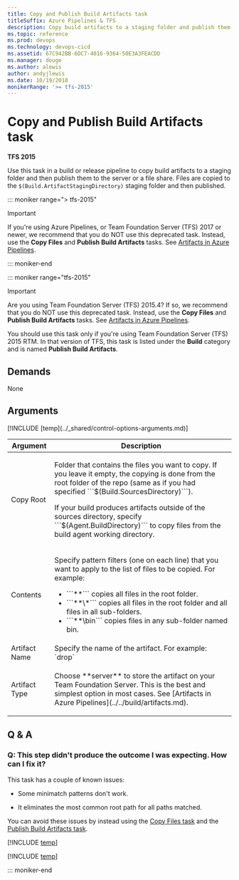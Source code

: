 ```yaml
---
title: Copy and Publish Build Artifacts task
titleSuffix: Azure Pipelines & TFS
description: Copy build artifacts to a staging folder and publish them with Azure Pipelines and Team Foundation Server (TFS)
ms.topic: reference
ms.prod: devops
ms.technology: devops-cicd
ms.assetid: 67C942BB-6DC7-4016-9364-50E3A3FEACDD
ms.manager: douge
ms.author: alewis
author: andyjlewis
ms.date: 10/19/2018
monikerRange: '>= tfs-2015'
---
```


# Copy and Publish Build Artifacts task

**TFS 2015**

Use this task in a build or release pipeline to copy build artifacts to a staging folder and then publish them to the server or a file share.
Files are copied to the `$(Build.ArtifactStagingDirectory)` staging folder and then published.

::: moniker range="> tfs-2015"

> [!IMPORTANT]
> 
> If you're using Azure Pipelines, or Team Foundation Server (TFS) 2017 or newer, we recommend that you do NOT use this deprecated task.
> Instead, use the **Copy Files** and **Publish Build Artifacts** tasks. See [Artifacts in Azure Pipelines](../../build/artifacts.md).

::: moniker-end

::: moniker range="tfs-2015"

> [!IMPORTANT]
> 
> Are you using Team Foundation Server (TFS) 2015.4? If so, we recommend that you do NOT use this deprecated task.
> Instead, use the **Copy Files** and **Publish Build Artifacts** tasks. See [Artifacts in Azure Pipelines](../../build/artifacts.md).
>
> You should use this task only if you're using Team Foundation Server (TFS) 2015 RTM.
> In that version of TFS, this task is listed under the **Build** category and is named **Publish Build Artifacts**.

## Demands

None

## Arguments

<table>
<thead>
<tr>
<th>Argument</th>
<th>Description</th>
</tr>
</thead>
<tr>
<td>Copy Root</td>
<td>
<p>Folder that contains the files you want to copy. If you leave it empty, the copying is done from the root folder of the repo (same as if you had specified ```$(Build.SourcesDirectory)```).</p>
<p>If your build produces artifacts outside of the sources directory, specify ```$(Agent.BuildDirectory)``` to copy files from the build agent working directory.</p>
</td>
</tr>
<tr>
<td>Contents</td>
<td><p>Specify pattern filters (one on each line) that you want to apply to the list of files to be copied. For example:
</p>
<ul>
<li>```**``` copies all files in the root folder.</li>
<li>```**\*``` copies all files in the root folder and all files in all sub-folders.</li>
<li>```**\bin``` copies files in any sub-folder named bin.</li>
</ul>
</td>
</tr>
<tr>
<td>Artifact Name</td>
<td>Specify the name of the artifact. For example: `drop`</td>
</tr>
<tr>
<td>Artifact Type</td>
<td>
<p>Choose **server** to store the artifact on your Team Foundation Server. This is the best and simplest option in most cases. See [Artifacts in Azure Pipelines](../../build/artifacts.md).</p>
</td>
</tr>
[!INCLUDE [temp](../_shared/control-options-arguments.md)]
</table>

## Q & A

<!-- BEGINSECTION class="md-qanda" -->

### Q: This step didn't produce the outcome I was expecting. How can I fix it?

This task has a couple of known issues:

* Some minimatch patterns don't work.

* It eliminates the most common root path for all paths matched.

You can avoid these issues by instead using the [Copy Files task](copy-files.md) and the [Publish Build Artifacts task](publish-build-artifacts.md).

[!INCLUDE [temp](../_shared/build-step-common-qa.md)]

[!INCLUDE [temp](../../_shared/qa-versions.md)]

::: moniker-end

<!-- ENDSECTION -->
